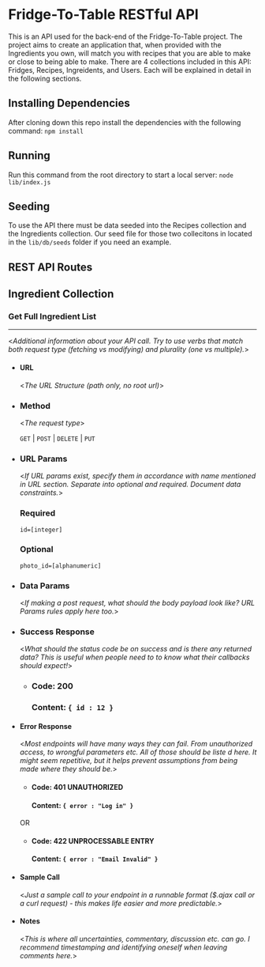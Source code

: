 # Fridge-To-Table RESTful API

This is an API used for the back-end of the Fridge-To-Table project. The project aims to create an application that, when provided with the Ingredients you own, will match you with recipes that you are able to make or close to being able to make. There are 4 collections included in this API: Fridges, Recipes, Ingreidents, and Users. Each will be explained in detail in the following sections.

## Installing Dependencies

After cloning down this repo install the dependencies with the following command:
`npm install`

## Running

Run this command from the root directory to start a local server:
`node lib/index.js`

## Seeding

To use the API there must be data seeded into the Recipes collection and the Ingredients collection. Our seed file for those two collecitons in located in the `lib/db/seeds` folder if you need an example.

## REST API Routes

## Ingredient Collection

### Get Full Ingredient List

---

<_Additional information about your API call. Try to use verbs that match both request type (fetching vs modifying) and plurality (one vs multiple)._>

- #### URL

  <_The URL Structure (path only, no root url)_>

- ### Method

  <_The request type_>

  `GET` | `POST` | `DELETE` | `PUT`

- ### URL Params

  <_If URL params exist, specify them in accordance with name mentioned in URL section. Separate into optional and required. Document data constraints._>

  ### Required

  `id=[integer]`

  ### Optional

  `photo_id=[alphanumeric]`

- ### Data Params

  <_If making a post request, what should the body payload look like? URL Params rules apply here too._>

- ### Success Response

  <_What should the status code be on success and is there any returned data? This is useful when people need to to know what their callbacks should expect!_>

  - ### Code: 200 <br />
    ### Content: `{ id : 12 }`

- #### Error Response

  <_Most endpoints will have many ways they can fail. From unauthorized access, to wrongful parameters etc. All of those should be liste d here. It might seem repetitive, but it helps prevent assumptions from being made where they should be._>

  - #### Code: 401 UNAUTHORIZED <br />
    #### Content: `{ error : "Log in" }`

  OR

  - #### Code: 422 UNPROCESSABLE ENTRY <br />
    #### Content: `{ error : "Email Invalid" }`

- #### Sample Call

  <_Just a sample call to your endpoint in a runnable format (\$.ajax call or a curl request) - this makes life easier and more predictable._>

- #### Notes

  <_This is where all uncertainties, commentary, discussion etc. can go. I recommend timestamping and identifying oneself when leaving comments here._>

<!--  SAMPLE FOR WRITING ROUTE DOCUMENTATION
### Title

---

<_Additional information about your API call. Try to use verbs that match both request type (fetching vs modifying) and plurality (one vs multiple)._>

- ##### URL

  <_The URL Structure (path only, no root url)_>

- #### Method

  <_The request type_>

  `GET` | `POST` | `DELETE` | `PUT`

- #### URL Params

  <_If URL params exist, specify them in accordance with name mentioned in URL section. Separate into optional and required. Document data constraints._>

  #### Required

  `id=[integer]`

  #### Optional

  `photo_id=[alphanumeric]`

- #### Data Params

  <_If making a post request, what should the body payload look like? URL Params rules apply here too._>

- #### Success Response

  <_What should the status code be on success and is there any returned data? This is useful when people need to to know what their callbacks should expect!_>

  - ### Code: 200 <br />
    ### Content: `{ id : 12 }`

- #### Error Response

  <_Most endpoints will have many ways they can fail. From unauthorized access, to wrongful parameters etc. All of those should be liste d here. It might seem repetitive, but it helps prevent assumptions from being made where they should be._>

  - #### Code: 401 UNAUTHORIZED <br />
    #### Content: `{ error : "Log in" }`

  OR

  - #### Code: 422 UNPROCESSABLE ENTRY <br />
    #### Content: `{ error : "Email Invalid" }`

- #### Sample Call

  <_Just a sample call to your endpoint in a runnable format (\$.ajax call or a curl request) - this makes life easier and more predictable._>

- #### Notes

  <_This is where all uncertainties, commentary, discussion etc. can go. I recommend timestamping and identifying oneself when leaving comments here._>
  -->
